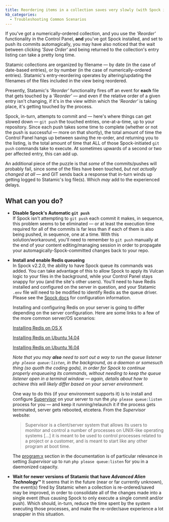```yaml
---
title: Reordering items in a collection saves very slowly (with Spock installed)
kb_categories:
  - Troubleshooting Common Scenarios
---
```

If you've got a numerically-ordered collection, and you use the *'Reorder'* functionality in the Control Panel, **and** you've got Spock installed, and set to push its commits automagically, you may have also noticed that the wait between clicking *'Save Order'* and being returned to the collection's entry listing can take a pretty long time. 

Statamic collections are organized by filename — by date (in the case of date-based entries), or by number (in the case of numerically-ordered entries). Statamic's entry-reordering operates by altering/updating the filenames of the files included in the view being reordered. 

Presently, Statamic's *'Reorder'* functionality fires off an event for **each** file that gets touched by a *'Reorder'* — and even if the relative order of a given entry isn't changing, if it's in the view within which the *'Reorder'* is taking place, it's getting touched by the process.

Spock, in-turn, attempts to commit and — here's where things can get slowed down — `git push` the touched entries, one-at-a-time, up to your repository. Since each push takes some time to complete (whether or not the push is successful — more on that shortly), the total amount of time the Control Panel hangs up between saving the re-order, and returning you to the listing, is the total amount of time that ALL of those Spock-initiated `git push` commands take to execute. At sometimes upwards of a second or two per affected entry, this can add up.

An additional piece of the puzzle is that *some* of the commits/pushes will probably fail, since some of the files have been touched, *but not actually changed at all* — and GIT sends back a response that in-turn winds up getting logged to Statamic's log file(s). Which *may* add to the experienced delays.

## What can you do?

- **Disable Spock's Automatic `git push`**  
  If Spock isn't attempting to `git push` each commit it makes, in sequence, this problem seems to be eliminated — or at least the execution time required for all of the commits is far less than if each of them is also being pushed, in sequence, one at a time. With this solution/workaround, you'll need to remember to `git push` manually at the end of your content editing/managing session in order to propagate your automagically-Spock-committed changes back to your repo.

- **Install and enable Redis queueing**  
  In Spock v2.2.0, the ability to have Spock queue its commands was added. You can take advantage of this to allow Spock to apply its Vulcan logic to your files in the background, while your Control Panel stays snappy for you (and the site's other users). You'll need to have Redis installed and configured on the server in question, and your Statamic `.env` file will need to be modified to identify Redis as the queue driver. Please see the [Spock docs](https://statamic.com/marketplace/addons/spock/docs#queueing-commands) for configuration information.
  
  Installing and configuring Redis on your server is going to differ depending on the server configuration. Here are some links to a few of the more common server/OS scenarios:
  
  [Installing Redis on OS X](https://medium.com/@petehouston/install-and-config-redis-on-mac-os-x-via-homebrew-eb8df9a4f298)
  
  [Installing Redis on Ubuntu 14.04](https://hostpresto.com/community/tutorials/how-to-install-and-configure-redis-on-ubuntu-14-04/)
  
  [Installing Redis on Ubuntu 16.04](https://www.digitalocean.com/community/tutorials/how-to-install-and-configure-redis-on-ubuntu-16-04)
  
  *Note that you may **also** need to sort out a way to run the queue listener `php please queue:listen`, in the background, as a daemon or somesuch thing (so quoth the coding gods), in order for Spock to continue properly enqueueing its commands, without needing to keep the queue listener open in a terminal window — again, details about how to achieve this will likely differ based on your server environment.*

  One way to do this (if your environment supports it) is to install and configure [Supervisor](http://supervisord.org/) on your server to run the `php please queue:listen` process for you — and keep it running/relaunch it if the process gets terminated, server gets rebooted, etcetera. From the *Supervisor* website:

  > Supervisor is a client/server system that allows its users to monitor and control a number of processes on UNIX-like operating systems [...] it is meant to be used to control processes related to a project or a customer, and is meant to start like any other program at boot time.

  The [program:x](http://supervisord.org/configuration.html#program-x-section-values) section in the documentation is of particular relevance in setting *Supervisor* up to run `php please queue:listen` for you in a daemonized capacity. 
 
 - **Wait for newer versions of Statamic that have *Advanced Alien Technology*™**
   It seems that in the future (near or far currently unknown), the event(s) fired by Statamic when a collection is re-ordered/saved may be improved, in order to consolidate all of the changes made into a single event (thus causing Spock to only execute a single commit and/or push). Which should, in-turn, reduce the time spent by the system executing those processes, and make the re-order/save experience a lot snappier in this situation. 
